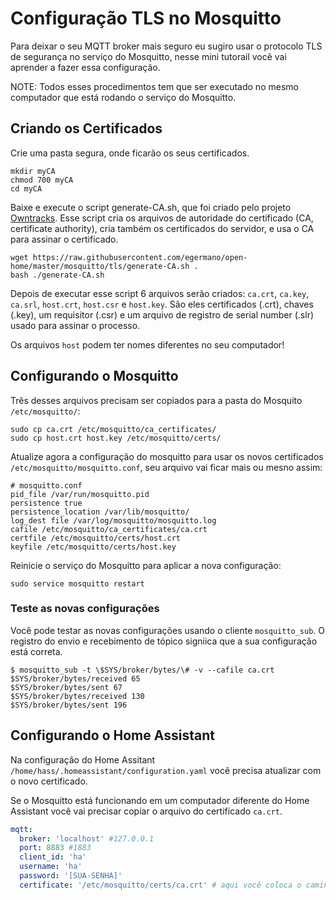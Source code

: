 # Configuração TLS no Mosquitto

Para deixar o seu MQTT broker mais seguro eu sugiro usar o protocolo TLS de segurança no serviço do Mosquitto, nesse mini tutorail você vai aprender a fazer essa configuração.

NOTE: Todos esses procedimentos tem que ser executado no mesmo computador que está rodando o serviço do Mosquitto.

## Criando os Certificados

Crie uma pasta segura, onde ficarão os seus certificados.

```
mkdir myCA
chmod 700 myCA
cd myCA
```

Baixe e execute o script generate-CA.sh, que foi criado pelo projeto [Owntracks](https://github.com/owntracks/owntracks/wiki). Esse script cria os arquivos de autoridade do certificado (CA, certificate authority), cria também os certificados do servidor, e usa o CA para assinar o certificado.

```
wget https://raw.githubusercontent.com/egermano/open-home/master/mosquitto/tls/generate-CA.sh .
bash ./generate-CA.sh
```

Depois de executar esse script 6 arquivos serão criados: `ca.crt`, `ca.key`, `ca.srl`, `host.crt`,  `host.csr` e `host.key`. São eles certificados (.crt), chaves (.key), um requisitor (.csr) e um arquivo de registro de serial number (.slr) usado para assinar o processo.

Os arquivos `host` podem ter nomes diferentes no seu computador!

## Configurando o Mosquitto

Três desses arquivos precisam ser copiados para a pasta do Mosquito `/etc/mosquitto/`:

```
sudo cp ca.crt /etc/mosquitto/ca_certificates/
sudo cp host.crt host.key /etc/mosquitto/certs/
```

Atualize agora a configuração do mosquitto para usar os novos certificados `/etc/mosquitto/mosquitto.conf`, seu arquivo vai ficar mais ou mesno assim:

```
# mosquitto.conf
pid_file /var/run/mosquitto.pid
persistence true
persistence_location /var/lib/mosquitto/
log_dest file /var/log/mosquitto/mosquitto.log
cafile /etc/mosquitto/ca_certificates/ca.crt
certfile /etc/mosquitto/certs/host.crt
keyfile /etc/mosquitto/certs/host.key
```

Reinicie o serviço do Mosquitto para aplicar a nova configuração:

```
sudo service mosquitto restart
```

### Teste as novas configurações

Você pode testar as novas configurações usando o cliente `mosquitto_sub`. O registro do envio e recebimento de tópico signiica que a sua configuração está correta.

```
$ mosquitto_sub -t \$SYS/broker/bytes/\# -v --cafile ca.crt
$SYS/broker/bytes/received 65
$SYS/broker/bytes/sent 67
$SYS/broker/bytes/received 130
$SYS/broker/bytes/sent 196
```

## Configurando o Home Assistant

Na configuração do Home Assitant `/home/hass/.homeassistant/configuration.yaml` você precisa atualizar com o novo certificado.

Se o Mosquitto está funcionando em um computador diferente do Home Assistant você vai precisar copiar o arquivo do certificado `ca.crt`.

```yaml
mqtt:
  broker: 'localhost' #127.0.0.1
  port: 8883 #1883
  client_id: 'ha'
  username: 'ha'
  password: '[SUA-SENHA]'
  certificate: '/etc/mosquitto/certs/ca.crt' # aqui você coloca o caminho do certificado
```
